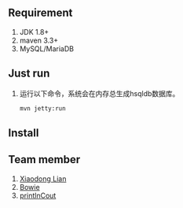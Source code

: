 ## Requirement
1. JDK 1.8+
1. maven 3.3+
1. MySQL/MariaDB
## Just run
1. 运行以下命令，系统会在内存总生成hsqldb数据库。
	```bash
	mvn jetty:run
	```
## Install


## Team member
1. [Xiaodong Lian](https://github.com/donnelian)
1. [Bowie](https://github.com/Carbine416)
1. [printlnCout](https://github.com/printlnCout)